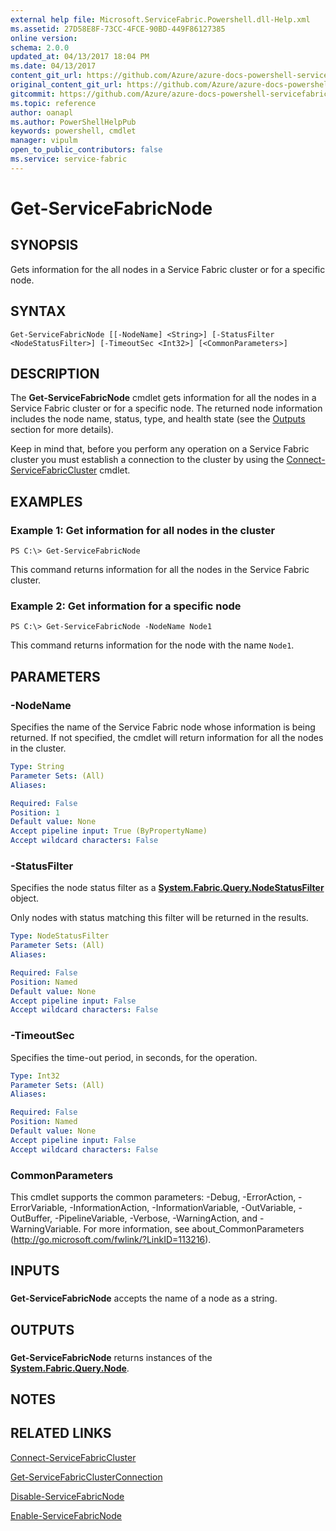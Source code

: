 ```yaml
---
external help file: Microsoft.ServiceFabric.Powershell.dll-Help.xml
ms.assetid: 27D58E8F-73CC-4FCE-90BD-449F86127385
online version:
schema: 2.0.0
updated_at: 04/13/2017 18:04 PM
ms.date: 04/13/2017
content_git_url: https://github.com/Azure/azure-docs-powershell-servicefabric/blob/Graham71141/Service-Fabric-cmdlets/ServiceFabric/vlatest/Get-ServiceFabricNode.md
original_content_git_url: https://github.com/Azure/azure-docs-powershell-servicefabric/blob/Graham71141/Service-Fabric-cmdlets/ServiceFabric/vlatest/Get-ServiceFabricNode.md
gitcommit: https://github.com/Azure/azure-docs-powershell-servicefabric/blob/e4666c66ecad8bb641483d243bfac15b26f72282
ms.topic: reference
author: oanapl
ms.author: PowerShellHelpPub
keywords: powershell, cmdlet
manager: vipulm
open_to_public_contributors: false
ms.service: service-fabric
---
```


# Get-ServiceFabricNode

## SYNOPSIS
Gets information for the all nodes in a Service Fabric cluster or for a specific node.

## SYNTAX

```
Get-ServiceFabricNode [[-NodeName] <String>] [-StatusFilter <NodeStatusFilter>] [-TimeoutSec <Int32>] [<CommonParameters>]
```

## DESCRIPTION
The **Get-ServiceFabricNode** cmdlet gets information for all the nodes in a Service Fabric cluster or for a specific node. The returned node information includes the node name, status, type, and health state (see the [Outputs](#outputs) section for more details).

Keep in mind that, before you perform any operation on a Service Fabric cluster you must establish a connection to the cluster by using the [Connect-ServiceFabricCluster](./Connect-ServiceFabricCluster.md) cmdlet.

## EXAMPLES

### Example 1: Get information for all nodes in the cluster
```
PS C:\> Get-ServiceFabricNode
```

This command returns information for all the nodes in the Service Fabric cluster.

### Example 2: Get information for a specific node
```
PS C:\> Get-ServiceFabricNode -NodeName Node1
```

This command returns information for the node with the name `Node1`.

## PARAMETERS

### -NodeName
Specifies the name of the Service Fabric node whose information is being returned.
If not specified, the cmdlet will return information for all the nodes in the cluster.

```yaml
Type: String
Parameter Sets: (All)
Aliases: 

Required: False
Position: 1
Default value: None
Accept pipeline input: True (ByPropertyName)
Accept wildcard characters: False
```

### -StatusFilter
Specifies the node status filter as a **[System.Fabric.Query.NodeStatusFilter](https://docs.microsoft.com/en-us/dotnet/api/system.fabric.query.nodestatusfilter)** object.

Only nodes with status matching this filter will be returned in the results.

```yaml
Type: NodeStatusFilter
Parameter Sets: (All)
Aliases: 

Required: False
Position: Named
Default value: None
Accept pipeline input: False
Accept wildcard characters: False
```

### -TimeoutSec
Specifies the time-out period, in seconds, for the operation.

```yaml
Type: Int32
Parameter Sets: (All)
Aliases: 

Required: False
Position: Named
Default value: None
Accept pipeline input: False
Accept wildcard characters: False
```

### CommonParameters
This cmdlet supports the common parameters: -Debug, -ErrorAction, -ErrorVariable, -InformationAction, -InformationVariable, -OutVariable, -OutBuffer, -PipelineVariable, -Verbose, -WarningAction, and -WarningVariable. For more information, see about_CommonParameters (http://go.microsoft.com/fwlink/?LinkID=113216).

## INPUTS
### 
**Get-ServiceFabricNode** accepts the name of a node as a string.

## OUTPUTS
### 
**Get-ServiceFabricNode** returns instances of the **[System.Fabric.Query.Node](https://docs.microsoft.com/dotnet/api/system.fabric.query.node)**.

## NOTES

## RELATED LINKS

[Connect-ServiceFabricCluster](./Connect-ServiceFabricCluster.md)

[Get-ServiceFabricClusterConnection](./Get-ServiceFabricClusterConnection.md)

[Disable-ServiceFabricNode](./Disable-ServiceFabricNode.md)

[Enable-ServiceFabricNode](./Enable-ServiceFabricNode.md)
